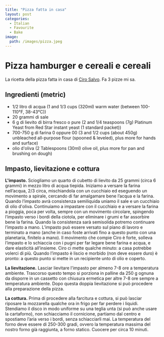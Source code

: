 ```yaml
---
title: "Pizza fatta in casa"
layout: post
categories:
  - Italian
  - Favourite
  - Bake
image:
  path: /images/pizza.jpeg
---
```

# Pizza hamburger e cereali e cereali

La ricetta della pizza fatta in casa di [Ciro Salvo](https://www.cucchiaio.it/articolo/la-ricetta-della-pizza-fatta-in-casa-di-ciro-salvo/). Fa 3 pizze mi sa. 

## Ingredienti (metric)

- 1/2 litro di acqua (1 and 1/3 cups (320ml) warm water (between 100-110°F, 38-43°C))
- 20 grammi di sale
- 6 g di lievito di birra fresco o pure (2 and 1/4 teaspoons (7g) Platinum Yeast from Red Star instant yeast (1 standard packet))
- 700-750 g di farina 0 oppure 00 (3 and 1/2 cups (about 450g) unbleached all-purpose flour (spooned & leveled), plus more for hands and surface)
- olio d'oliva (2 Tablespoons (30ml) olive oil, plus more for pan and brushing on dough)

## Impasto, lievitazione e cottura

**L'impasto.**
Sciogliamo un quarto di cubetto di lievito da 25 grammi (circa 6 grammi) in mezzo litro di acqua tiepida.
Iniziamo a versare la farina nell’acqua, 2/3 circa, mischiandola con un cucchiaio ed eseguendo un movimento a spirale, cercando di far amalgamare bene l’acqua e la farina.
Quando l’impasto avrà consistenza semiliquida uniamo il sale e un cucchiaio di olio d'oliva.
Continuiamo a impastare con il cucchiaio e a versare la farina a pioggia, poca per volta, sempre con un movimento circolare, spingendo l’impasto verso i bordi della ciotola, per eliminare i grumi e far assorbire bene la farina.
Quando la consistenza sarà semisolida potremo continuare l’impasto a mano.
L’impasto può essere versato sul piano di lavoro e terminato a mano (anche in caso foste arrivati fino a questo punto con una planetaria, finitelo a mano).
Il movimento che compie Ciro è forte, solleva l’impasto e lo schiaccia con i pugni per far legare bene farina e acqua, e dare elasticità all’insieme.
Ciro ci mette qualche minuto: a casa potrebbe volerci di più.
Quando l’impasto è liscio e morbido (non deve essere duro) è pronto: a questo punto si mette in un recipiente unto di olio e coperto.

**La lievitazione.**
Lasciar lievitare l'impasto per almeno 7-8 ore a temperatura ambiente.
Trascorso questo tempo si porziona in palline da 250 g ognuna da disporre in un cassetto con chiusura ermetica per altre 7-8 ore sempre a temperatura ambiente.
Dopo questa doppia lievitazione si può procedere alla preparazione della pizza.

**La cottura.**
Prima di procedere alla farcitura e cottura, si può lasciar riposare la mozzarella qualche ora in frigo per far perdere i liquidi.
Stendiamo il disco in modo uniforme su una teglia unta (si può anche usare la cartaforno), non schiacciamo il cornicione, partiamo dal centro e spostiamo l’aria verso i bordi, senza schiacciarli mai.
La temperatura del forno deve essere di 250-300 gradi, ovvero la temperatura massima del nostro forno già raggiunta, a forno statico.
Cuocere per circa 10 minuti.
